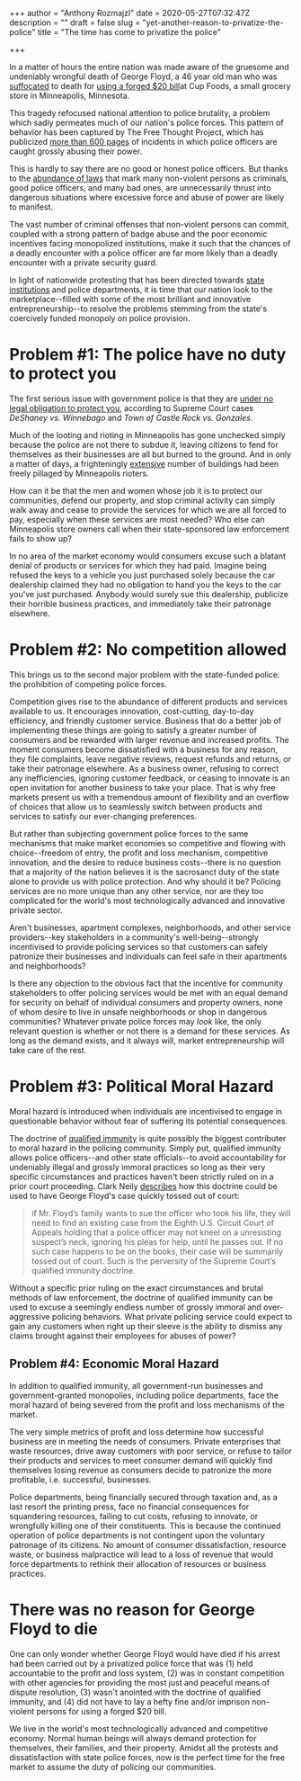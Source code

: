 +++
author = "Anthony Rozmajzl"
date = 2020-05-27T07:32:47Z
description = ""
draft = false
slug = "yet-another-reason-to-privatize-the-police"
title = "The time has come to privatize the police"

+++


In a matter of hours the entire nation was made aware of the gruesome and undeniably wrongful death of George Floyd, a 46 year old man who was [suffocated](https://twitter.com/QasimRashid/status/1265389213714915333) to death for [using a forged $20 bill](https://www.thecut.com/2020/05/man-pinned-down-by-minneapolis-police-officer-dies.html)at Cup Foods, a small grocery store in Minneapolis, Minnesota. 

This tragedy refocused national attention to police brutality, a problem which sadly permeates much of our nation's police forces. This pattern of behavior has been captured by The Free Thought Project, which has publicized [more than 600 pages](https://thefreethoughtproject.com/category/cop-watch/) of incidents in which police officers are caught grossly abusing their power. 

This is hardly to say there are no good or honest police officers. But thanks to the [abundance of laws](https://mises.org/wire/too-many-laws-why-police-encounters-escalate) that mark many non-violent persons as criminals, good police officers, and many bad ones, are unnecessarily thrust into dangerous situations where excessive force and abuse of power are likely to manifest.

The vast number of criminal offenses that non-violent persons can commit, coupled with a strong pattern of badge abuse and the poor economic incentives facing monopolized institutions, make it such that the chances of a deadly encounter with a police officer are far more likely than a deadly encounter with a private security guard.

In light of nationwide protesting that has been directed towards [state institutions](https://www.cleveland.com/crime/2020/05/protesters-gather-in-columbus-over-death-of-george-floyd.html) and police departments, it is time that our nation look to the marketplace--filled with some of the most brilliant and innovative entrepreneurship--to resolve the problems stemming from the state's coercively funded monopoly on police provision.

# Problem #1: The police have no duty to protect you

The first serious issue with government police is that they are [under no legal obligation to protect you](https://mises.org/power-market/police-have-no-duty-protect-you-federal-court-affirms-yet-again), according to Supreme Court cases *DeShaney vs. Winnebago* and *Town of Castle Rock vs. Gonzales*. 

Much of the looting and rioting in Minneapolis has gone unchecked simply because the police are not there to subdue it, leaving citizens to fend for themselves as their businesses are all but burned to the ground. And in only a matter of days, a frighteningly [extensive](https://bringmethenews.com/minnesota-news/a-list-of-the-buildings-damaged-looted-in-minneapolis-riots) number of buildings had been freely pillaged by Minneapolis rioters.

How can it be that the men and women whose job it is to protect our communities, defend our property, and stop criminal activity can simply walk away and cease to provide the services for which we are all forced to pay, especially when these services are most needed? Who else can Minneapolis store owners call when their state-sponsored law enforcement fails to show up? 

In no area of the market economy would consumers excuse such a blatant denial of products or services for which they had paid. Imagine being refused the keys to a vehicle you just purchased solely because the car dealership claimed they had no obligation to hand you the keys to the car you've just purchased. Anybody would surely sue this dealership, publicize their horrible business practices, and immediately take their patronage elsewhere.

# Problem #2: No competition allowed

This brings us to the second major problem with the state-funded police: the prohibition of competing police forces. 

Competition gives rise to the abundance of different products and services available to us. It encourages innovation, cost-cutting, day-to-day efficiency, and friendly customer service. Business that do a better job of implementing these things are going to satisfy a greater number of consumers and be rewarded with larger revenue and increased profits. The moment consumers become dissatisfied with a business for any reason, they file complaints, leave negative reviews, request refunds and returns, or take their patronage elsewhere. As a business owner, refusing to correct any inefficiencies, ignoring customer feedback, or ceasing to innovate is an open invitation for another business to take your place. That is why free markets present us with a tremendous amount of flexibility and an overflow of choices that allow us to seamlessly switch between products and services to satisfy our ever-changing preferences.

But rather than subjecting government police forces to the same mechanisms that make market economies so competitive and flowing with choice--freedom of entry, the profit and loss mechanism, competitive innovation, and the desire to reduce business costs--there is no question that a majority of the nation believes it is the sacrosanct duty of the state alone to provide us with police protection. And why should it be? Policing services are no more unique than any other service, nor are they too complicated for the world's most technologically advanced and innovative private sector. 

Aren't businesses, apartment complexes, neighborhoods, and other service providers--key stakeholders in a community's well-being--strongly incentivised to provide policing services so that customers can safely patronize their businesses and individuals can feel safe in their apartments and neighborhoods?

Is there any objection to the obvious fact that the incentive for community stakeholders to offer policing services would be met with an equal demand for security on behalf of individual consumers and property owners, none of whom desire to live in unsafe neighborhoods or shop in dangerous communities? Whatever private police forces may *look* like, the only relevant question is whether or not there is a demand for these services. As long as the demand exists, and it always will, market entrepreneurship will take care of the rest.


# Problem #3: Political Moral Hazard
Moral hazard is introduced when individuals are incentivised to engage in questionable behavior without fear of suffering its potential consequences. 

The doctrine of [qualified immunity](https://www.cato.org/blog/why-qualified-immunity) is quite possibly the biggest contributer to moral hazard in the policing community. Simply put, qualified immunity allows police officers--and other state officials--to avoid accountability for undeniably illegal and grossly immoral practices so long as their very specific circumstances and practices haven't been strictly ruled on in a prior court proceeding. Clark Neily [describes](https://www.cato.org/blog/officer-involved-killing-george-floyd) how this doctrine could be used to have George Floyd's case quickly tossed out of court:

>if Mr. Floyd’s family wants to sue the officer who took his life, they will need to find an existing case from the Eighth U.S. Circuit Court of Appeals holding that a police officer may not kneel on a unresisting suspect’s neck, ignoring his pleas for help, until he passes out. If no such case happens to be on the books, their case will be summarily tossed out of court. Such is the perversity of the Supreme Court’s qualified immunity doctrine.

Without a specific prior ruling on the exact circumstances and brutal methods of law enforcement, the doctrine of qualified immunity can be used to excuse a seemingly endless number of grossly immoral and over-aggressive policing behaviors. What private policing service could expect to gain any customers when right up their sleeve is the ability to dismiss any claims brought against their employees for abuses of power?

## Problem #4: Economic Moral Hazard

In addition to qualified immunity, all government-run businesses and government-granted monopolies, including police departments, face the moral hazard of being severed from the profit and loss mechanisms of the market.

The very simple metrics of profit and loss determine how successful business are in meeting the needs of consumers. Private enterprises that waste resources, drive away customers with poor service, or refuse to tailor their products and services to meet consumer demand will quickly find themselves losing revenue as consumers decide to patronize the more profitable, i.e. successful, businesses.

Police departments, being financially secured through taxation and, as a last resort the printing press, face no financial consequences for squandering resources, failing to cut costs, refusing to innovate, or wrongfully killing one of their constituents. This is because the continued operation of police departments is not contingent upon the voluntary patronage of its citizens. No amount of consumer dissatisfaction, resource waste, or business malpractice will lead to a loss of revenue that would force departments to rethink their allocation of resources or business practices.

# There was no reason for George Floyd to die

One can only wonder whether George Floyd would have died if his arrest had been carried out by a privatized police force that was (1) held accountable to the profit and loss system, (2) was in constant competition with other agencies for providing the most just and peaceful means of dispute resolution, (3) wasn't anointed with the doctrine of qualified immunity, and (4) did not have to lay a hefty fine and/or imprison non-violent persons for using a forged $20 bill.

We live in the world's most technologically advanced and competitive economy. Normal human beings will always demand protection for themselves, their families, and their property. Amidst all the protests and dissatisfaction with state police forces, now is the perfect time for the free market to assume the duty of policing our communities.

